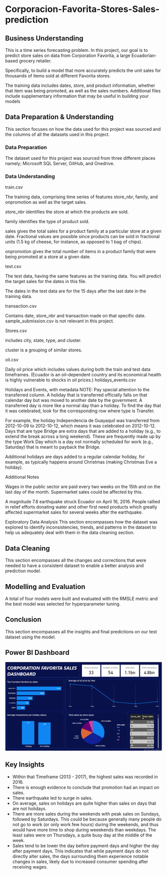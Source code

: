 # Corporacion-Favorita-Stores-Sales-prediction

## Business Understanding
This is a time series forecasting problem. In this project, our goal is to predict store sales on data from Corporation Favorita, a large Ecuadorian-based grocery retailer.

Specifically, to build a model that more accurately predicts the unit sales for thousands of items sold at different Favorita stores.

The training data includes dates, store, and product information, whether that item was being promoted, as well as the sales numbers. Additional files include supplementary information that may be useful in building your models

## Data Preparation & Understanding
This section focuses on how the data used for this project was sourced and the columns of all the datasets used in this project.

### Data Preparation
The dataset used for this project was sourced from three different places namely; Microsoft SQL Server, GitHub, and Onedrive.

### Data Understanding
train.csv

The training data, comprising time series of features store_nbr, family, and onpromotion as well as the target sales.

store_nbr identifies the store at which the products are sold.

family identifies the type of product sold.

sales gives the total sales for a product family at a particular store at a given date. Fractional values are possible since products can be sold in fractional units (1.5 kg of cheese, for instance, as opposed to 1 bag of chips).

onpromotion gives the total number of items in a product family that were being promoted at a store at a given date.

test.csv

The test data, having the same features as the training data. You will predict the target sales for the dates in this file.

The dates in the test data are for the 15 days after the last date in the training data.

transaction.csv

Contains date, store_nbr and transaction made on that specific date.
sample_submission.csv is not relevant in this project.

Stores.csv

includes city, state, type, and cluster.

cluster is a grouping of similar stores.

oil.csv

Daily oil price which includes values during both the train and test data timeframes. (Ecuador is an oil-dependent country and its economical health is highly vulnerable to shocks in oil prices.)
holidays_events.csv

Holidays and Events, with metadata
NOTE: Pay special attention to the transferred column. A holiday that is transferred officially falls on that calendar day but was moved to another date by the government. A transferred day is more like a normal day than a holiday. To find the day that it was celebrated, look for the corresponding row where type is Transfer.

For example, the holiday Independencia de Guayaquil was transferred from 2012-10-09 to 2012-10-12, which means it was celebrated on 2012-10-12. Days that are type Bridge are extra days that are added to a holiday (e.g., to extend the break across a long weekend). These are frequently made up by the type Work Day which is a day not normally scheduled for work (e.g., Saturday) that is meant to payback the Bridge.

Additional holidays are days added to a regular calendar holiday, for example, as typically happens around Christmas (making Christmas Eve a holiday).

Additional Notes

Wages in the public sector are paid every two weeks on the 15th and on the last day of the month. Supermarket sales could be affected by this.

A magnitude 7.8 earthquake struck Ecuador on April 16, 2016. People rallied in relief efforts donating water and other first need products which greatly affected supermarket sales for several weeks after the earthquake.

Exploratory Data Analysis
This section encompasses how the dataset was explored to identify inconsistencies, trends, and patterns in the dataset to help us adequately deal with them in the data cleaning section.

## Data Cleaning
This section encompasses all the changes and corrections that were needed to have a consistent dataset to enable a better analysis and prediction model.

## Modelling and Evaluation
A total of four models were built and evaluated with the RMSLE metric and the best model was selected for hyperparameter tuning.

## Conclusion
This section encompasses all the insights and final predictions on our test dataset using the model.

## Power BI Dashboard
![alt text](<PBI dashboard.png>)


## Key Insights
- Within that Timeframe (2013 - 2017), the highest sales was recorded in 2016.
- There is enough evidence to conclude that promotion had an impact on sales.
- There earthquake led to surge in sales.
- On average, sales on holidays are quite higher than sales on days that are not holidays.
- There are more sales during the weekends with peak sales on Sundays, followed by Saturdays. This could be because generally many people do not go to work (or only work few hours) during the weekends, and thus would have more time to shop during weeekends than weekdays. The least sales were on Thursdays, a quite busy day at the middle of the week.
- Sales tend to be lower the day before payment days and higher the day after payment days. This indicates that while payment days do not directly alter sales, the days surrounding them experience notable changes in sales, likely due to increased consumer spending after receiving wages.